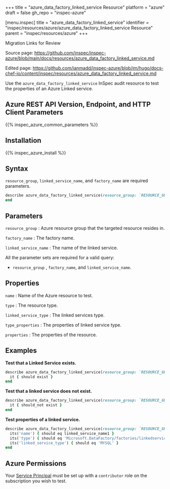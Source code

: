 +++
title = "azure_data_factory_linked_service Resource"
platform = "azure"
draft = false
gh_repo = "inspec-azure"

[menu.inspec]
title = "azure_data_factory_linked_service"
identifier = "inspec/resources/azure/azure_data_factory_linked_service Resource"
parent = "inspec/resources/azure"
+++

<div class="admonition-note">
<p class="admonition-note-title">Migration Links for Review</p>
<div class="admonition-note-text">
<p>Source page: <a href="https://github.com/inspec/inspec-azure/blob/main/docs/resources/azure_data_factory_linked_service.md">https://github.com/inspec/inspec-azure/blob/main/docs/resources/azure_data_factory_linked_service.md</a></p>
<p>Edited page: <a href="https://github.com/ianmadd/inspec-azure/blob/im/hugo/docs-chef-io/content/inspec/resources/azure_data_factory_linked_service.md">https://github.com/ianmadd/inspec-azure/blob/im/hugo/docs-chef-io/content/inspec/resources/azure_data_factory_linked_service.md</a></p>
</div>
</div>


Use the `azure_data_factory_linked_service` InSpec audit resource to test the properties of an Azure Linked service.

## Azure REST API Version, Endpoint, and HTTP Client Parameters

{{% inspec_azure_common_parameters %}}

## Installation

{{% inspec_azure_install %}}

## Syntax

`resource_group`, `linked_service_name`, and `factory_name` are required parameters.

```ruby
describe azure_data_factory_linked_service(resource_group: `RESOURCE_GROUP`, factory_name: `FACTORY_NAME`, linked_service_name: `LINKED_SERVICE_NAME`) do
end
```

## Parameters

`resource_group`
: Azure resource group that the targeted resource resides in.

`factory_name`
: The factory name.

`linked_service_name`
: The name of the linked service.

All the parameter sets are required for a valid query:

- `resource_group` , `factory_name`, and `linked_service_name`.

## Properties

`name`
: Name of the Azure resource to test.

`type`
: The resource type.

`linked_service_type`
: The linked services type.

`type_properties`
: The properties of linked service type.

`properties`
: The properties of the resource.

## Examples

**Test that a Linked Service exists.**

```ruby
describe azure_data_factory_linked_service(resource_group: `RESOURCE_GROUP`, factory_name: `FACTORY_NAME`, linked_service_name: `LINKED_SERVICE_NAME`) do
  it { should exist }
end
```

**Test that a linked service does not exist.**

```ruby
describe azure_data_factory_linked_service(resource_group: `RESOURCE_GROUP`, factory_name: `FACTORY_NAME`, linked_service_name: 'should not exit') do
  it { should_not exist }
end
```

**Test properties of a linked service.**

```ruby
describe azure_data_factory_linked_service(resource_group: `RESOURCE_GROUP`, name: 'FACTORY_NAME') do
  its('name') { should eq linked_service_name1 }
  its('type') { should eq 'Microsoft.DataFactory/factories/linkedservices' }
  its('linked_service_type') { should eq 'MYSQL' }
end
```

## Azure Permissions

Your [Service Principal](https://docs.microsoft.com/en-us/azure/azure-resource-manager/resource-group-create-service-principal-portal) must be set up with a `contributor` role on the subscription you wish to test.
